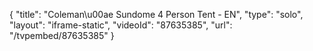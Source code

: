 {
    "title": "Coleman\u00ae Sundome 4 Person Tent - EN",
    "type": "solo",
    "layout": "iframe-static",
    "videoId": "87635385",
    "url": "\/tvpembed\/87635385"
}